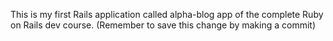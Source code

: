 This is my first Rails application called alpha-blog app of the complete Ruby on Rails dev course.  (Remember to save this change by making a commit) 